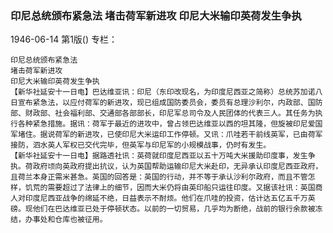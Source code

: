 ### 印尼总统颁布紧急法  堵击荷军新进攻  印尼大米输印英荷发生争执

1946-06-14
第1版()
专栏：

    印尼总统颁布紧急法
    堵击荷军新进攻
    印尼大米输印英荷发生争执
    【新华社延安十一日电】巴达维亚讯：印尼（东印改现名，为印度尼西亚之简称）总统苏加诺八日宣布紧急法，以应付荷军的新进攻，现已组成国防委员会，委员有总理沙利尔，内政部、国防部、财政部、社会福利部、交通部各部部长，印尼军总司令及人民团体的代表三人。其任务为执行各种紧急措施。据讯：荷军于最近的进攻中，曾占领巴达维亚以西的坦其隆，但旋被印尼爱国军堵住。据说荷军的新进攻，已使印尼大米运印工作停顿。又讯：爪哇若干前线英军，已由荷军接防，泗水英人军权已交代完毕，但英军与印尼军的小规模战事，仍时有发生。
    【新华社延安十一日电】据路透社讯：英荷就印度尼西亚以五十万吨大米援助印度事，发生争执。荷政府顷向英政府提出抗议，认为英国帮助运输印尼大米赴印，无异承认印度尼西亚政府，且荷兰本身正需米甚急。英国的回答是：英国的行动，并不等于承认沙利尔政府，而且不管怎样，饥荒的需要超过了法律上的细节，因而大米仍将由英印船只运往印度。又据该社讯：英国商人对印度尼西亚战争的绵延不绝，日益表示不耐烦。他们在爪哇的投资，估计达五亿五千万英磅。现他们在巴达维亚已处于停顿状态。以前的一切贸易，几乎均为断绝，战前的银行余款被冻结，办事处和仓库也被征用。
